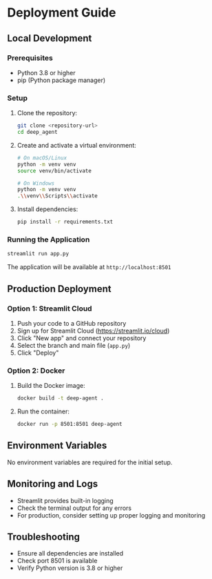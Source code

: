 # Deployment Guide

## Local Development

### Prerequisites
- Python 3.8 or higher
- pip (Python package manager)

### Setup
1. Clone the repository:
   ```bash
   git clone <repository-url>
   cd deep_agent
   ```

2. Create and activate a virtual environment:
   ```bash
   # On macOS/Linux
   python -m venv venv
   source venv/bin/activate

   # On Windows
   python -m venv venv
   .\\venv\\Scripts\\activate
   ```

3. Install dependencies:
   ```bash
   pip install -r requirements.txt
   ```

### Running the Application
```bash
streamlit run app.py
```

The application will be available at `http://localhost:8501`

## Production Deployment

### Option 1: Streamlit Cloud
1. Push your code to a GitHub repository
2. Sign up for Streamlit Cloud (https://streamlit.io/cloud)
3. Click "New app" and connect your repository
4. Select the branch and main file (`app.py`)
5. Click "Deploy"

### Option 2: Docker
1. Build the Docker image:
   ```bash
   docker build -t deep-agent .
   ```

2. Run the container:
   ```bash
   docker run -p 8501:8501 deep-agent
   ```

## Environment Variables
No environment variables are required for the initial setup.

## Monitoring and Logs
- Streamlit provides built-in logging
- Check the terminal output for any errors
- For production, consider setting up proper logging and monitoring

## Troubleshooting
- Ensure all dependencies are installed
- Check port 8501 is available
- Verify Python version is 3.8 or higher
